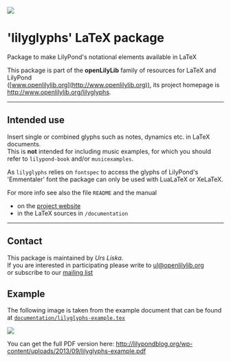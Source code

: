 ![](https://github.com/openlilylib/lilyglyphs/raw/master/documentation/lilyglyphs_logo/lilyglyphs_logo.png)

'lilyglyphs' LaTeX package
==========================

Package to make LilyPond's notational elements available in LaTeX

This package is part of the **openLilyLib** family of resources for LaTeX and LilyPond  
([www.openlilylib.org](http://www.openlilylib.org)), its project homepage is http://www.openlilylib.org/lilyglyphs.

------------

Intended use
------------

Insert single or combined glyphs such as notes, dynamics etc. in LaTeX documents.  
This is **not** intended for including music examples, for which you should
refer to `lilypond-book` and/or `musicexamples`.

As `lilyglyphs` relies on `fontspec` to access the glyphs of LilyPond's 'Emmentaler' font the package can only be used with LuaLaTeX or XeLaTeX.

For more info see also the file `README` and the manual

- on the [project website](http://www.openlilylib.org/lilyglyphs)
- in the LaTeX sources in `/documentation`

-------

Contact
-------
This package is maintained by *Urs Liska*.  
If you are interested in participating please write to ul@openlilylib.org  
or subscribe to our [mailing list](https://lists.sourceforge.net/lists/listinfo/openlilylib-user)

Example
-------
The following image is taken from the example document that can be found at
[`documentation/lilyglyphs-example.tex`](https://github.com/openlilylib/lilyglyphs/blob/master/documentation/lilyglyphs-example.tex)

![](https://github.com/openlilylib/lilyglyphs/raw/master/documentation/lilyglyphs-example-400.png)

You can get the full PDF version here: http://lilypondblog.org/wp-content/uploads/2013/09/lilyglyphs-example.pdf
